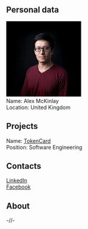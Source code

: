 ## Personal data
![alex mckinlay photo](photo/alex_mckinlay.jpg)  
Name:   Alex McKinlay  
Location: United Kingdom  
## Projects 
Name: [TokenCard](../projects/tokencard.md)  
Position: Software Engineering   
## Contacts
[LinkedIn](https://www.linkedin.com/in/alex-mckinlay-455b0b60/)  
[Facebook](https://www.facebook.com/mckinlaa?ref=br_rs)
## About
-//-
